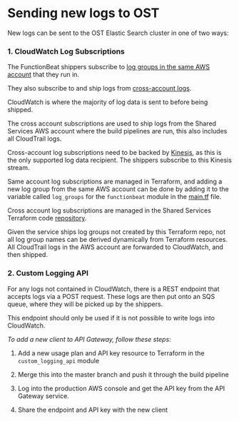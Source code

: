 # Sending new logs to OST

New logs can be sent to the OST Elastic Search cluster in one of two ways:

### 1. CloudWatch Log Subscriptions

The FunctionBeat shippers subscribe to [log groups in the same AWS account](https://docs.aws.amazon.com/AmazonCloudWatch/latest/logs/Subscriptions.html) that they run in. 

They also subscribe to and ship logs from [cross-account logs](https://docs.aws.amazon.com/AmazonCloudWatch/latest/logs/CrossAccountSubscriptions.html).

CloudWatch is where the majority of log data is sent to before being shipped.

The cross account subscriptions are used to ship logs from the Shared Services AWS account where the build pipelines are run, this also includes all CloudTrail logs.

Cross-account log subscriptions need to be backed by [Kinesis](https://aws.amazon.com/kinesis/), as this is the only supported log data recipient. The shippers subscribe to this Kinesis stream.

Same account log subscriptions are managed in Terraform, and adding a new log group from the same AWS account can be done by adding it to the variable called `log_groups` for the `functionbeat` module in the [main.tf](../main.tf) file.

Cross account log subscriptions are managed in the Shared Services Terraform code [repository](https://github.com/ministryofjustice/pttp-shared-services-infrastructure/tree/master/modules/log-forwarding).

Given the service ships log groups not created by this Terraform repo, not all log group names can be derived dynamically from Terraform resources. All CloudTrail logs in the AWS account are forwarded to CloudWatch, and then shipped.

### 2. Custom Logging API

For any logs not contained in CloudWatch, there is a REST endpoint that accepts logs via a POST request. These logs are then put onto an SQS queue, where they will be picked up by the shippers.

This endpoint should only be used if it is not possible to write logs into CloudWatch. 

*To add a new client to API Gateway, follow these steps:*

1. Add a new usage plan and API key resource to Terraform in the `custom_logging_api` module

2. Merge this into the master branch and push it through the build pipeline

3. Log into the production AWS console and get the API key from the API Gateway service.

4. Share the endpoint and API key with the new client
